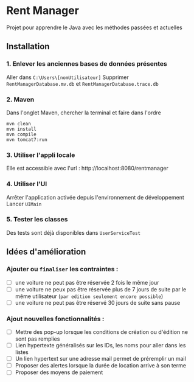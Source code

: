# Rent Manager
Projet pour apprendre le Java avec les méthodes passées et actuelles
## Installation

### 1. Enlever les anciennes bases de données présentes
Aller dans `C:\Users\[nomUtilisateur]`
Supprimer `RentManagerDatabase.mv.db` et `RentManagerDatabase.trace.db`

### 2. Maven
Dans l'onglet Maven, chercher la terminal et faire dans l'ordre
```Terminal
mvn clean
mvn install
mvn compile
mvn tomcat7:run
```
### 3. Utiliser l'appli locale
Elle est accessible avec l'url :
http://localhost:8080/rentmanager

### 4. Utiliser l'UI
Arrêter l'application activée depuis l'environnement de développement
Lancer `UIMain`

### 5. Tester les classes
Des tests sont déjà disponibles dans `UserServiceTest`

## Idées d'amélioration

### Ajouter ou `finaliser` les contraintes :
- [ ] une voiture ne peut pas être réservée 2 fois le même jour
- [ ] une voiture ne peux pas être réservée plus de 7 jours de suite par le même
  utilisateur (`par edition seulement encore possible`)
- [ ] une voiture ne peut pas être réservé 30 jours de suite sans pause

### Ajout nouvelles fonctionnalités :
- [ ] Mettre des pop-up lorsque les conditions de création ou d'édition ne sont pas remplies
- [ ] Lien hypertexte généralisés sur les IDs, les noms pour aller dans les listes
- [ ] Un lien hypertext sur une adresse mail permet de préremplir un mail
- [ ] Proposer des alertes lorsque la durée de location arrive à son terme
- [ ] Proposer des moyens de paiement